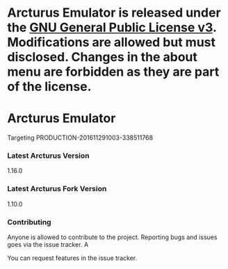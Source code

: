 # **Arcturus Emulator is released under the [GNU General Public License v3](https://www.gnu.org/licenses/gpl-3.0.txt). Modifications are allowed but must disclosed. Changes in the about menu are forbidden as they are part of the license.** #

# Arcturus Emulator #

Targeting PRODUCTION-201611291003-338511768

### Latest Arcturus Version ###
1.16.0

### Latest Arcturus Fork Version ###
1.10.0

### Contributing ###

Anyone is allowed to contribute to the project. Reporting bugs and issues goes via the issue tracker. A

You can request features in the issue tracker.
